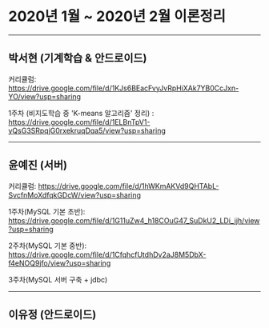 # 2020년 1월 ~ 2020년 2월 이론정리


---

## 박서현 (기계학습 & 안드로이드)


커리큘럼: https://drive.google.com/file/d/1KJs6BEacFvyJvRpHiXAk7YB0CcJxn-YO/view?usp=sharing

1주차 (비지도학습 중 'K-means 알고리즘' 정리)
: https://drive.google.com/file/d/1ELBnTpV1-yQsG3SRpqjG0rxekruqDqa5/view?usp=sharing

---

## 윤예진 (서버)

커리큘럼: https://drive.google.com/file/d/1hWKmAKVd9QHTAbL-SvcfnMoXdfqkGDcW/view?usp=sharing

1주차(MySQL 기본 초반): https://drive.google.com/file/d/1G11uZw4_h18COuG47_SuDkU2_LDi_jjh/view?usp=sharing

2주차(MySQL 기본 중반): https://drive.google.com/file/d/1CfqhcfUtdhDv2aJ8M5DbX-f4eNOQ9jfo/view?usp=sharing

3주차(MySQL 서버 구축 + jdbc)

---

## 이유정 (안드로이드)


